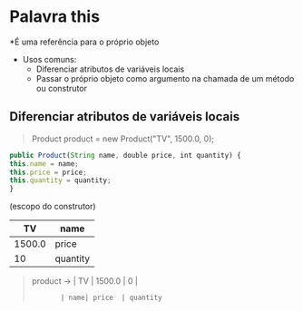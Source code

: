 # Palavra this
*É uma referência para o próprio objeto
* Usos comuns:
    * Diferenciar atributos de variáveis locais
    * Passar o próprio objeto como argumento na chamada de um método ou construtor


## Diferenciar atributos de variáveis locais
>Product product = new Product("TV", 1500.0, 0);


~~~Javascript
public Product(String name, double price, int quantity) {
this.name = name;
this.price = price;
this.quantity = quantity;
}
~~~


(escopo do construtor)

| TV  | name |
| ------------- | ------------- |
| 1500.0  | price  |
| 10  | quantity  |


> product -> | TV  | 1500.0 | 0 |
>
>           
>            | name| price  | quantity
